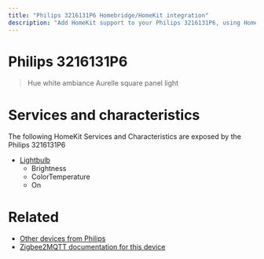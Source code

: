```yaml
---
title: "Philips 3216131P6 Homebridge/HomeKit integration"
description: "Add HomeKit support to your Philips 3216131P6, using Homebridge, Zigbee2MQTT and homebridge-z2m."
---
```

<!---
This file has been GENERATED using src/docgen/docgen.ts
DO NOT EDIT THIS FILE MANUALLY!
-->
# Philips 3216131P6
> Hue white ambiance Aurelle square panel light


# Services and characteristics
The following HomeKit Services and Characteristics are exposed by
the Philips 3216131P6

* [Lightbulb](../../light.md)
  * Brightness
  * ColorTemperature
  * On


# Related
* [Other devices from Philips](../index.md#philips)
* [Zigbee2MQTT documentation for this device](https://www.zigbee2mqtt.io/devices/3216131P6.html)